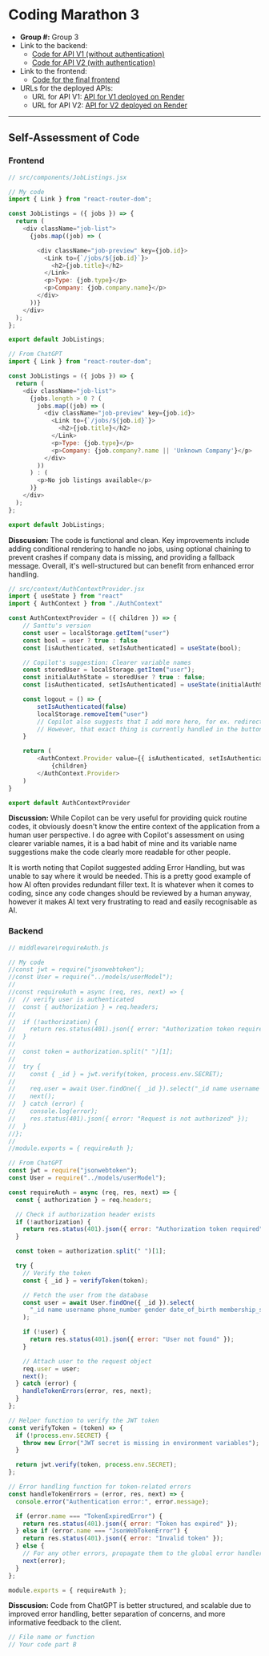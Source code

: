 # Coding Marathon 3  

- **Group #:**  Group 3  
- Link to the backend:   
  - [Code for API V1 (without authentication)](https://github.com/JY1Z/collaborative-project-3/tree/BE-API-noAuth/backend)  
  - [Code for API V2 (with authentication)](https://github.com/JY1Z/collaborative-project-3/tree/BE-API-Auth/backend)    
- Link to the frontend:    
  - [Code for the final frontend](https://github.com/JY1Z/collaborative-project-3/tree/main/frontend)    
- URLs for the deployed APIs:  
  - URL for API V1: [API for V1 deployed on Render](https://test-cm3-11.onrender.com/)  
  - URL for API V2: [API for V2 deployed on Render](https://collaborative-project-3-ft0l.onrender.com)  

---

## Self-Assessment of Code

### Frontend

```js
// src/components/JobListings.jsx

// My code
import { Link } from "react-router-dom";

const JobListings = ({ jobs }) => {
  return (
    <div className="job-list">
      {jobs.map((job) => (

        <div className="job-preview" key={job.id}>
          <Link to={`/jobs/${job.id}`}>
            <h2>{job.title}</h2>
          </Link>
          <p>Type: {job.type}</p>
          <p>Company: {job.company.name}</p>
        </div>
      ))}
    </div>
  );
};

export default JobListings;

// From ChatGPT
import { Link } from "react-router-dom";

const JobListings = ({ jobs }) => {
  return (
    <div className="job-list">
      {jobs.length > 0 ? (
        jobs.map((job) => (
          <div className="job-preview" key={job.id}>
            <Link to={`/jobs/${job.id}`}>
              <h2>{job.title}</h2>
            </Link>
            <p>Type: {job.type}</p>
            <p>Company: {job.company?.name || 'Unknown Company'}</p>
          </div>
        ))
      ) : (
        <p>No job listings available</p>
      )}
    </div>
  );
};

export default JobListings;
```
**Disscusion:** The code is functional and clean. Key improvements include adding conditional rendering to handle no jobs, using optional chaining to prevent crashes if company data is missing, and providing a fallback message. Overall, it's well-structured but can benefit from enhanced error handling.

```js
// src/context/AuthContextProvider.jsx
import { useState } from "react"
import { AuthContext } from "./AuthContext"

const AuthContextProvider = ({ children }) => {
    // Santtu's version
    const user = localStorage.getItem("user")
    const bool = user ? true : false
    const [isAuthenticated, setIsAuthenticated] = useState(bool);

    // Copilot's suggestion: Clearer variable names
    const storedUser = localStorage.getItem("user");
    const initialAuthState = storedUser ? true : false;
    const [isAuthenticated, setIsAuthenticated] = useState(initialAuthState);

    const logout = () => {
        setIsAuthenticated(false)
        localStorage.removeItem("user")
        // Copilot also suggests that I add more here, for ex. redirecting the user
        // However, that exact thing is currently handled in the button click event in the actual component
    }

    return (
        <AuthContext.Provider value={{ isAuthenticated, setIsAuthenticated, logout }}>
            {children}
        </AuthContext.Provider>
    )
}

export default AuthContextProvider

```
**Discussion:** While Copilot can be very useful for providing quick routine codes, it obviously doesn't know the entire context of the application from a human user perspective. I do agree with Copilot's assessment on using clearer variable names, it is a bad habit of mine and its variable name suggestions make the code clearly more readable for other people. 

It is worth noting that Copilot suggested adding Error Handling, but was unable to say where it would be needed. This is a pretty good example of how AI often provides redundant filler text. It is whatever when it comes to coding, since any code changes should be reviewed by a human anyway, however it makes AI text very frustrating to read and easily recognisable as AI.

### Backend

```js
// middleware\requireAuth.js

// My code
//const jwt = require("jsonwebtoken");
//const User = require("../models/userModel");
//
//const requireAuth = async (req, res, next) => {
//  // verify user is authenticated
//  const { authorization } = req.headers;
//
//  if (!authorization) {
//    return res.status(401).json({ error: "Authorization token required" });
//  }
//
//  const token = authorization.split(" ")[1];
//
//  try {
//    const { _id } = jwt.verify(token, process.env.SECRET);
//
//    req.user = await User.findOne({ _id }).select("_id name username phone_number gender date_of_birth membership_status address profile_picture");
//    next();
//  } catch (error) {
//    console.log(error);
//    res.status(401).json({ error: "Request is not authorized" });
//  }
//};
//
//module.exports = { requireAuth };

// From ChatGPT
const jwt = require("jsonwebtoken");
const User = require("../models/userModel");

const requireAuth = async (req, res, next) => {
  const { authorization } = req.headers;

  // Check if authorization header exists
  if (!authorization) {
    return res.status(401).json({ error: "Authorization token required" });
  }

  const token = authorization.split(" ")[1];

  try {
    // Verify the token
    const { _id } = verifyToken(token);

    // Fetch the user from the database
    const user = await User.findOne({ _id }).select(
      "_id name username phone_number gender date_of_birth membership_status address profile_picture"
    );

    if (!user) {
      return res.status(401).json({ error: "User not found" });
    }

    // Attach user to the request object
    req.user = user;
    next();
  } catch (error) {
    handleTokenErrors(error, res, next);
  }
};

// Helper function to verify the JWT token
const verifyToken = (token) => {
  if (!process.env.SECRET) {
    throw new Error("JWT secret is missing in environment variables");
  }

  return jwt.verify(token, process.env.SECRET);
};

// Error handling function for token-related errors
const handleTokenErrors = (error, res, next) => {
  console.error("Authentication error:", error.message);

  if (error.name === "TokenExpiredError") {
    return res.status(401).json({ error: "Token has expired" });
  } else if (error.name === "JsonWebTokenError") {
    return res.status(401).json({ error: "Invalid token" });
  } else {
    // For any other errors, propagate them to the global error handler
    next(error);
  }
};

module.exports = { requireAuth };

```
**Disscusion:** Code from ChatGPT is better structured, and scalable due to improved error handling, better separation of concerns, and more informative feedback to the client.


```js
// File name or function
// Your code part B
```
